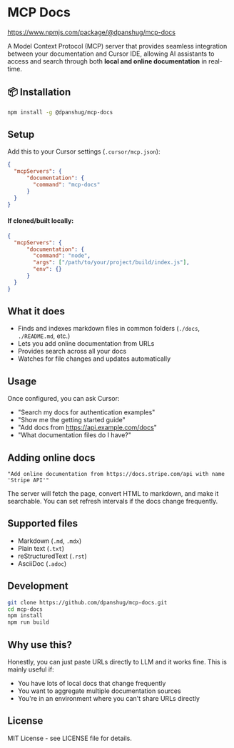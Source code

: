 # MCP Docs

https://www.npmjs.com/package/@dpanshug/mcp-docs

A Model Context Protocol (MCP) server that provides seamless integration between your documentation and Cursor IDE, allowing AI assistants to access and search through both **local and online documentation** in real-time.

## 📦 Installation

```bash
npm install -g @dpanshug/mcp-docs
```

## Setup

Add this to your Cursor settings (`.cursor/mcp.json`):

```json
{
  "mcpServers": {
      "documentation": {
        "command": "mcp-docs"
      }
  }
}
```

#### If cloned/built locally:
```json
{
  "mcpServers": {
      "documentation": {
        "command": "node",
        "args": ["/path/to/your/project/build/index.js"],
        "env": {}
      }
  }
}
```

## What it does

- Finds and indexes markdown files in common folders (`./docs`, `./README.md`, etc.)
- Lets you add online documentation from URLs
- Provides search across all your docs
- Watches for file changes and updates automatically

## Usage

Once configured, you can ask Cursor:

- "Search my docs for authentication examples"
- "Show me the getting started guide" 
- "Add docs from https://api.example.com/docs"
- "What documentation files do I have?"

## Adding online docs

```
"Add online documentation from https://docs.stripe.com/api with name 'Stripe API'"
```

The server will fetch the page, convert HTML to markdown, and make it searchable. You can set refresh intervals if the docs change frequently.

## Supported files

- Markdown (`.md`, `.mdx`)
- Plain text (`.txt`) 
- reStructuredText (`.rst`)
- AsciiDoc (`.adoc`)

## Development

```bash
git clone https://github.com/dpanshug/mcp-docs.git
cd mcp-docs
npm install
npm run build
```

## Why use this?

Honestly, you can just paste URLs directly to LLM and it works fine. This is mainly useful if:

- You have lots of local docs that change frequently
- You want to aggregate multiple documentation sources
- You're in an environment where you can't share URLs directly

## License

MIT License - see LICENSE file for details. 
